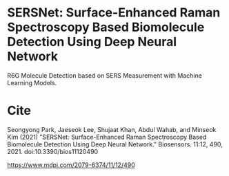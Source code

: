 # SERSNet: Surface-Enhanced Raman Spectroscopy Based Biomolecule Detection Using Deep Neural Network

R6G Molecule Detection based on SERS Measurement with Machine Learning Models.


# Cite
Seongyong Park, Jaeseok Lee, Shujaat Khan, Abdul Wahab, and Minseok Kim (2021) "SERSNet: Surface-Enhanced Raman Spectroscopy Based Biomolecule Detection Using Deep Neural Network." Biosensors. 11:12, 490, 2021. doi:10.3390/bios11120490

https://www.mdpi.com/2079-6374/11/12/490
